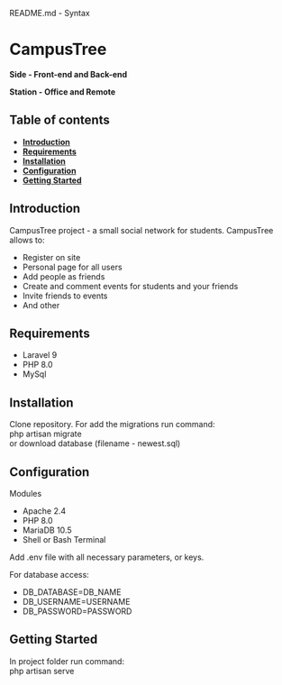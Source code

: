 README.md - Syntax

# CampusTree

**Side - Front-end and Back-end**

**Station - Office and Remote**


## Table of contents
- **[Introduction](#introduction)**
- **[Requirements](#requirements)**
- **[Installation](#installation)**
- **[Configuration](#configuration)**
- **[Getting Started](#getting-started)**

<h2 id="introduction">Introduction</h2>
<p>CampusTree project - a small social network for students. CampusTree allows to:</p>
<ul>
    <li>Register on site</li>
    <li>Personal page for all users</li>
    <li>Add people as friends</li>
    <li>Create and comment events for students and your friends</li>
    <li>Invite friends to events</li>
    <li>And other</li>
</ul>

<h2 id="requirements">Requirements</h2>

<ul>
    <li>Laravel 9</li>
    <li>PHP 8.0</li>
    <li>MySql</li>
</ul>

<h2 id="installation">Installation</h2>

Clone repository.
For add the migrations run command:</br>
php artisan migrate</br> 
or download database (filename - newest.sql)

<h2 id="configuration">Configuration</h2>
<p>Modules</p>
<ul>
    <li>Apache 2.4</li>
    <li>PHP 8.0</li>
    <li>MariaDB 10.5</li>
    <li>Shell or Bash Terminal</li>
</ul>

Add .env file with all necessary parameters, or keys.

For database access:
<ul>
    <li>DB_DATABASE=DB_NAME</li>
    <li>DB_USERNAME=USERNAME</li>
    <li>DB_PASSWORD=PASSWORD</li>
</ul>

<h2 id="getting-started">Getting Started</h2>

In project folder run command:</br>
php artisan serve
